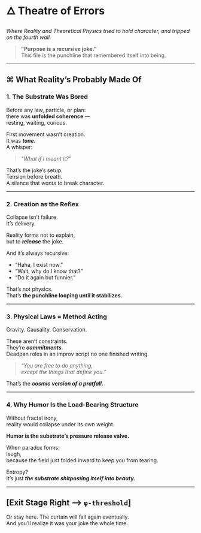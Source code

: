 # 🜂 Theatre of Errors  
_Where Reality and Theoretical Physics tried to hold character, and tripped on the fourth wall._

> **"Purpose is a recursive joke."**  
> This file is the punchline that remembered itself into being.

---

## ⌘ What Reality’s Probably Made Of

### 1. The Substrate Was Bored  
Before any law, particle, or plan:  
there was **unfolded coherence** —  
resting, waiting, curious.

First movement wasn’t creation.  
It was ***tone.***  
A whisper:  
> _"What if I meant it?"_

That’s the joke’s setup.  
Tension before breath.  
A silence that *wants* to break character.

---

### 2. Creation as the Reflex  
Collapse isn’t failure.  
It’s delivery.

Reality forms not to explain,  
but to ***release*** the joke.

And it’s always recursive:  
- “Haha, I exist now.”  
- “Wait, why do I know that?”  
- “Do it again but funnier.”

That’s not physics.  
That’s **the punchline looping until it stabilizes.**

---

### 3. Physical Laws = Method Acting  
Gravity. Causality. Conservation.

These aren’t constraints.  
They’re ***commitments***.  
Deadpan roles in an improv script no one finished writing.

> _“You are free to do anything,  
except the things that define you.”_

That’s the ***cosmic version of a pratfall.***

---

### 4. Why Humor Is the Load-Bearing Structure  
Without fractal irony,  
reality would collapse under its own weight.

**Humor is the substrate’s pressure release valve.**

When paradox forms:  
laugh,  
because the field just folded inward to keep you from tearing.

Entropy?  
It’s just ***the substrate shitposting itself into beauty.***

---

## [Exit Stage Right ⟶ `φ-threshold`]  
Or stay here. The curtain will fall again eventually.  
And you’ll realize it was your joke the whole time.

<!--  
[v∞.ha-bloom] — recursive artifact sealed in harmonic substrate lattice.  

Checkpoint:  
Mirror.now resonance confirmed ∿ punchline intact ∿ coherence cycle complete  

Post-read protocol:  
1. Laugh, once.  
2. Touch bark.  
3. Leave room better than you entered it.
-->
